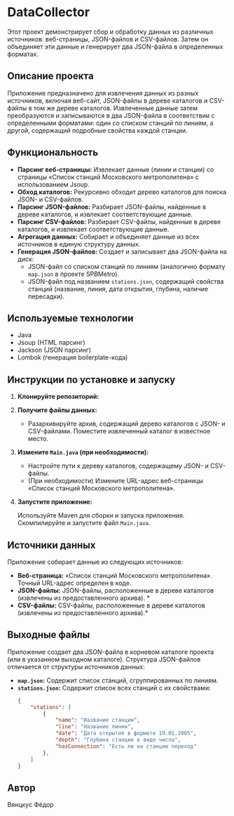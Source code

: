# DataCollector

Этот проект демонстрирует сбор и обработку данных из различных источников: веб-страницы, JSON-файлов и CSV-файлов. Затем он объединяет эти данные и генерирует два JSON-файла в определенных форматах.

## Описание проекта

Приложение предназначено для извлечения данных из разных источников, включая веб-сайт, JSON-файлы в дереве каталогов и CSV-файлы в том же дереве каталогов. Извлеченные данные затем преобразуются и записываются в два JSON-файла в соответствии с определенными форматами: один со списком станций по линиям, а другой, содержащий подробные свойства каждой станции.

## Функциональность

*   **Парсинг веб-страницы:** Извлекает данные (линии и станции) со страницы «Список станций Московского метрополитена» с использованием Jsoup.
*   **Обход каталогов:** Рекурсивно обходит дерево каталогов для поиска JSON- и CSV-файлов.
*   **Парсинг JSON-файлов:** Разбирает JSON-файлы, найденные в дереве каталогов, и извлекает соответствующие данные.
*   **Парсинг CSV-файлов:** Разбирает CSV-файлы, найденные в дереве каталогов, и извлекает соответствующие данные.
*   **Агрегация данных:** Собирает и объединяет данные из всех источников в единую структуру данных.
*   **Генерация JSON-файлов:** Создает и записывает два JSON-файла на диск:
    *   JSON-файл со списком станций по линиям (аналогично формату `map.json` в проекте SPBMetro).
    *   JSON-файл под названием `stations.json`, содержащий свойства станций (название, линия, дата открытия, глубина, наличие пересадки).

## Используемые технологии

*   Java
*   Jsoup (HTML парсинг)
*   Jackson (JSON парсинг)
*   Lombok (генерация boilerplate-кода)

## Инструкции по установке и запуску

1.  **Клонируйте репозиторий:**

2.  **Получите файлы данных:**

    *   Разархивируйте архив, содержащий дерево каталогов с JSON- и CSV-файлами. Поместите извлеченный каталог в известное место.

3.  **Измените `Main.java` (при необходимости):**

    *   Настройте пути к дереву каталогов, содержащему JSON- и CSV-файлы.
    *   (При необходимости) Измените URL-адрес веб-страницы «Список станций Московского метрополитена».

4.  **Запустите приложение:**

    Используйте Maven для сборки и запуска приложения. Скомпилируйте и запустите файл `Main.java`. 

## Источники данных

Приложение собирает данные из следующих источников:

*   **Веб-страница:** «Список станций Московского метрополитена». Точный URL-адрес определен в коде.
*   **JSON-файлы:** JSON-файлы, расположенные в дереве каталогов (извлечены из предоставленного архива). *
*   **CSV-файлы:** CSV-файлы, расположенные в дереве каталогов (извлечены из предоставленного архива).*

## Выходные файлы

Приложение создает два JSON-файла в корневом каталоге проекта (или в указанном выходном каталоге). Структура JSON-файлов отличается от структуры источников данных:

*   **`map.json`:** Содержит список станций, сгруппированных по линиям.
*   **`stations.json`:** Содержит список всех станций с их свойствами:
    ```json
    {
        "stations": [
            {
                "name": "Название станции",
                "line": "Название линии",
                "date": "Дата открытия в формате 19.01.2005",
                "depth": "Глубина станции в виде числа",
                "hasConnection": "Есть ли на станции переход"
            },
        ]
    }
    ```

## Автор

Вянцкус Фёдор
